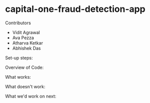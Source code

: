 # capital-one-fraud-detection-app

Contributors
- Vidit Agrawal
- Ava Pezza
- Atharva Ketkar
- Abhishek Das

Set-up steps: 

Overview of Code: 

What works:

What doesn't work:

What we'd work on next:
